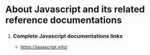 # About Javascript and its related reference documentations

1. ### Complete Javascript documentations links

   - https://javascript.info/

